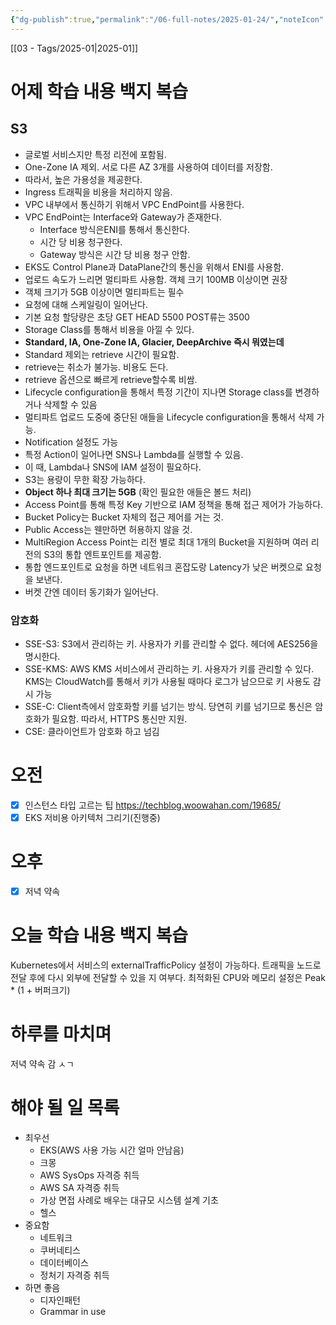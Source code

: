 ```yaml
---
{"dg-publish":true,"permalink":"/06-full-notes/2025-01-24/","noteIcon":""}
---
```


[[03 - Tags/2025-01\|2025-01]]
# 어제 학습 내용 백지 복습
## S3
- 글로벌 서비스지만 특정 리전에 포함됨.
- One-Zone IA 제외. 서로 다른 AZ 3개를 사용하여 데이터를 저장함.
- 따라서, 높은 가용성을 제공한다.
- Ingress 트래픽을 비용을 처리하지 않음.
- VPC 내부에서 통신하기 위해서 VPC EndPoint를 사용한다.
- VPC EndPoint는 Interface와 Gateway가 존재한다.
	- Interface 방식은ENI를 통해서 통신한다.
	- 시간 당 비용 청구한다.
	- Gateway 방식은 시간 당 비용 청구 안함.
- EKS도 Control Plane과 DataPlane간의 통신을 위해서 ENI를 사용함.
- 업로드 속도가 느리면 멀티파트 사용함. 객체 크기 100MB 이상이면 권장
- 객체 크기가 5GB 이상이면 멀티파트는 필수
- 요청에 대해 스케일링이 일어난다.
- 기본 요청 할당량은 초당 GET HEAD 5500 POST류는 3500
- Storage Class를 통해서 비용을 아낄 수 있다.
- **Standard, IA, One-Zone IA, Glacier, DeepArchive 즉시 뭐였는데** 
- Standard 제외는 retrieve 시간이 필요함.
- retrieve는 취소가 불가능. 비용도 든다.
- retrieve 옵션으로 빠르게 retrieve할수록 비쌈.
- Lifecycle configuration을 통해서 특정 기간이 지나면 Storage class를 변경하거나 삭제할 수 있음
- 멀티파트 업로드 도중에 중단된 애들을 Lifecycle configuration을 통해서 삭제 가능.
- Notification 설정도 가능
- 특정 Action이 일어나면 SNS나 Lambda를 실행할 수 있음.
- 이 때, Lambda나 SNS에 IAM 설정이 필요하다.
- S3는 용량이 무한 확장 가능하다.
- **Object 하나 최대 크기는 5GB** (확인 필요한 애들은 볼드 처리)
- Access Point를 통해 특정 Key 기반으로 IAM 정책을 통해 접근 제어가 가능하다.
- Bucket Policy는 Bucket 자체의 접근 제어를 거는 것.
- Public Access는 웬만하면 허용하지 않을 것.
- MultiRegion Access Point는 리전 별로 최대 1개의 Bucket을 지원하며 여러 리전의 S3의 통합 엔트포인트를 제공함.
- 통합 엔드포인트로 요청을 하면 네트워크 혼잡도랑 Latency가 낮은 버켓으로 요청을 보낸다.
- 버켓 간엔 데이터 동기화가 일어난다.
### 암호화
- SSE-S3: S3에서 관리하는 키. 사용자가 키를 관리할 수 없다. 헤더에 AES256을 명시한다.
- SSE-KMS: AWS KMS 서비스에서 관리하는 키. 사용자가 키를 관리할 수 있다. KMS는 CloudWatch를 통해서 키가 사용될 때마다 로그가 남으므로 키 사용도 감시 가능
- SSE-C: Client측에서 암호화할 키를 넘기는 방식. 당연히 키를 넘기므로 통신은 암호화가 필요함. 따라서, HTTPS 통신만 지원.
- CSE: 클라이언트가 암호화 하고 넘김
# 오전
- [x] 인스턴스 타입 고르는 팁 https://techblog.woowahan.com/19685/
- [x] EKS 저비용 아키텍처 그리기(진행중)
# 오후
- [x] 저녁 약속
# 오늘 학습 내용 백지 복습
Kubernetes에서 서비스의 externalTrafficPolicy 설정이 가능하다.
트래픽을 노드로 전달 후에 다시 외부에 전달할 수 있을 지 여부다.
최적화된 CPU와 메모리 설정은 Peak * (1 + 버퍼크기)

# 하루를 마치며
저녁 약속 감 ㅅㄱ

# 해야 될 일 목록
- 최우선
	- EKS(AWS 사용 가능 시간 얼마 안남음)
	- 크몽
	- AWS SysOps 자격증 취득
	- AWS SA 자격증 취득
	- 가상 면접 사례로 배우는 대규모 시스템 설계 기초
	- 헬스
- 중요함
	- 네트워크
	- 쿠버네티스
	- 데이터베이스
	- 정처기 자격증 취득
- 하면 좋음
	- 디자인패턴
	- Grammar in use